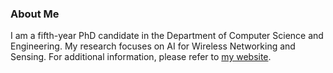 ### About Me

I am a fifth-year PhD candidate in the Department of Computer Science and Engineering. My research focuses on AI for Wireless Networking and Sensing. For additional information, please refer to [my website](https://www.kangyangg.com).



<!--
**kangyang73/kangyang73** is a ✨ _special_ ✨ repository because its `README.md` (this file) appears on your GitHub profile.

Here are some ideas to get you started:

- 🔭 I’m currently working on ...
- 🌱 I’m currently learning ...
- 👯 I’m looking to collaborate on ...
- 🤔 I’m looking for help with ...
- 💬 Ask me about ...
- 📫 How to reach me: ...
- 😄 Pronouns: ...
- ⚡ Fun fact: ...
-->
